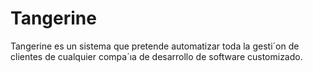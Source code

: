 # Tangerine
Tangerine es un sistema que pretende automatizar toda la gesti´on de clientes de cualquier compa´ıa de desarrollo de software customizado.

